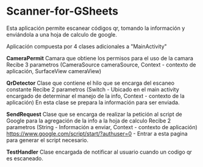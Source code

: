 # Scanner-for-GSheets
Esta aplicación permite escanear códigos qr, tomando la información y enviándola a una hoja de calculo de google.

Aplicación compuesta por 4 clases adicionales a "MainActivity"

**CameraPermit**
Camara que obtiene los permisos para el uso de la camara
Recibe 3 parametros (CameraSource cameraSource, Context - contexto de aplicación, SurfaceView cameraView) 

**QrDetector**
Clase que contiene el hilo que se encarga del escaneo constante
Recibe 2 parametros (Switch - Ubicado en el main activity encargado de determinar el manejo de la info,  Context - contexto de la aplicación)
En esta clase se prepara la información para ser enviada.

**SendRequest**
Clase que se encarga de realizar la petición al script de Google para la agregación de la info a la hoja de calculo
Recibe 2 parametros (String - Información a enviar, Context - contexto de aplicación)
https://www.google.com/script/start/?authuser=0 - Entrar a esta pagina para generar el script necesario.

**TestHandler**
Clase encargada de notificar al usuario cuando un codigo qr es escaneado.
